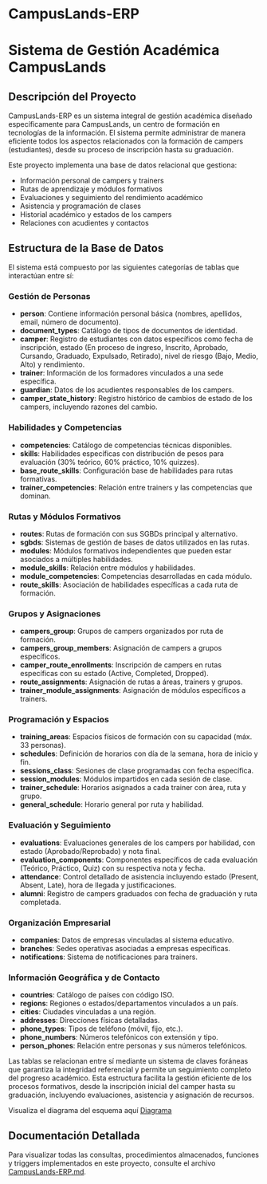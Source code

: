 # CampusLands-ERP
# Sistema de Gestión Académica CampusLands

## Descripción del Proyecto

CampusLands-ERP es un sistema integral de gestión académica diseñado específicamente para CampusLands, un centro de formación en tecnologías de la información. El sistema permite administrar de manera eficiente todos los aspectos relacionados con la formación de campers (estudiantes), desde su proceso de inscripción hasta su graduación.

Este proyecto implementa una base de datos relacional que gestiona:
- Información personal de campers y trainers
- Rutas de aprendizaje y módulos formativos
- Evaluaciones y seguimiento del rendimiento académico
- Asistencia y programación de clases
- Historial académico y estados de los campers
- Relaciones con acudientes y contactos

## Estructura de la Base de Datos

El sistema está compuesto por las siguientes categorías de tablas que interactúan entre sí:

### Gestión de Personas
- **person**: Contiene información personal básica (nombres, apellidos, email, número de documento).
- **document_types**: Catálogo de tipos de documentos de identidad.
- **camper**: Registro de estudiantes con datos específicos como fecha de inscripción, estado (En proceso de ingreso, Inscrito, Aprobado, Cursando, Graduado, Expulsado, Retirado), nivel de riesgo (Bajo, Medio, Alto) y rendimiento.
- **trainer**: Información de los formadores vinculados a una sede específica.
- **guardian**: Datos de los acudientes responsables de los campers.
- **camper_state_history**: Registro histórico de cambios de estado de los campers, incluyendo razones del cambio.

### Habilidades y Competencias
- **competencies**: Catálogo de competencias técnicas disponibles.
- **skills**: Habilidades específicas con distribución de pesos para evaluación (30% teórico, 60% práctico, 10% quizzes).
- **base_route_skills**: Configuración base de habilidades para rutas formativas.
- **trainer_competencies**: Relación entre trainers y las competencias que dominan.

### Rutas y Módulos Formativos
- **routes**: Rutas de formación con sus SGBDs principal y alternativo.
- **sgbds**: Sistemas de gestión de bases de datos utilizados en las rutas.
- **modules**: Módulos formativos independientes que pueden estar asociados a múltiples habilidades.
- **module_skills**: Relación entre módulos y habilidades.
- **module_competencies**: Competencias desarrolladas en cada módulo.
- **route_skills**: Asociación de habilidades específicas a cada ruta de formación.

### Grupos y Asignaciones
- **campers_group**: Grupos de campers organizados por ruta de formación.
- **campers_group_members**: Asignación de campers a grupos específicos.
- **camper_route_enrollments**: Inscripción de campers en rutas específicas con su estado (Active, Completed, Dropped).
- **route_assignments**: Asignación de rutas a áreas, trainers y grupos.
- **trainer_module_assignments**: Asignación de módulos específicos a trainers.

### Programación y Espacios
- **training_areas**: Espacios físicos de formación con su capacidad (máx. 33 personas).
- **schedules**: Definición de horarios con día de la semana, hora de inicio y fin.
- **sessions_class**: Sesiones de clase programadas con fecha específica.
- **session_modules**: Módulos impartidos en cada sesión de clase.
- **trainer_schedule**: Horarios asignados a cada trainer con área, ruta y grupo.
- **general_schedule**: Horario general por ruta y habilidad.

### Evaluación y Seguimiento
- **evaluations**: Evaluaciones generales de los campers por habilidad, con estado (Aprobado/Reprobado) y nota final.
- **evaluation_components**: Componentes específicos de cada evaluación (Teórico, Práctico, Quiz) con su respectiva nota y fecha.
- **attendance**: Control detallado de asistencia incluyendo estado (Present, Absent, Late), hora de llegada y justificaciones.
- **alumni**: Registro de campers graduados con fecha de graduación y ruta completada.

### Organización Empresarial
- **companies**: Datos de empresas vinculadas al sistema educativo.
- **branches**: Sedes operativas asociadas a empresas específicas.
- **notifications**: Sistema de notificaciones para trainers.

### Información Geográfica y de Contacto
- **countries**: Catálogo de países con código ISO.
- **regions**: Regiones o estados/departamentos vinculados a un país.
- **cities**: Ciudades vinculadas a una región.
- **addresses**: Direcciones físicas detalladas.
- **phone_types**: Tipos de teléfono (móvil, fijo, etc.).
- **phone_numbers**: Números telefónicos con extensión y tipo.
- **person_phones**: Relación entre personas y sus números telefónicos.

Las tablas se relacionan entre sí mediante un sistema de claves foráneas que garantiza la integridad referencial y permite un seguimiento completo del progreso académico. Esta estructura facilita la gestión eficiente de los procesos formativos, desde la inscripción inicial del camper hasta su graduación, incluyendo evaluaciones, asistencia y asignación de recursos.

Visualiza el diagrama del esquema aquí [Diagrama](Diagrama.png)

## Documentación Detallada

Para visualizar todas las consultas, procedimientos almacenados, funciones y triggers implementados en este proyecto, consulte el archivo [CampusLands-ERP.md](CampusLands-ERP.md).
